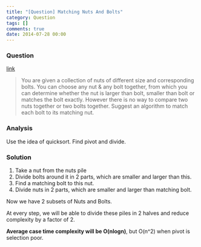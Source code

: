 ```yaml
---
title: "[Question] Matching Nuts And Bolts"
category: Question
tags: []
comments: true
date: 2014-07-28 00:00
---
```



### Question 

[link](http://tech-queries.blogspot.sg/2011/01/nuts-and-bolts-algorithm.html)

> You are given a collection of nuts of different size and corresponding bolts. You can choose any nut & any bolt together, from which you can determine whether the nut is larger than bolt, smaller than bolt or matches the bolt exactly. However there is no way to compare two nuts together or two bolts together. Suggest an algorithm to match each bolt to its matching nut. 

### Analysis

Use the idea of quicksort. Find pivot and divide. 

### Solution

1. Take a nut from the nuts pile
1. Divide bolts around it in 2 parts, which are smaller and larger than this.
1. Find a matching bolt to this nut.
1. Divide nuts in 2 parts, which are smaller and larger than matching bolt.

Now we have 2 subsets of Nuts and Bolts. 

At every step, we will be able to divide these piles in 2 halves and reduce complexity by a factor of 2. 

__Average case time complexity will be O(nlogn)__, but O(n^2) when pivot is selection poor. 
